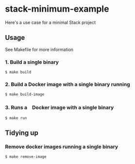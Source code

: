 # stack-minimum-example

Here's a use case for a minimal Stack project

## Usage

See Makefile for more information

### 1. Build a single binary

```
$ make build
```

### 2. Build a Docker image with a single binary running

```
$ make build-image
```

### 3. Runs a　Docker image with a single binary

```
$ make run
```

## Tidying up

### Remove docker images running a single binary
```
$ make remove-image
```

